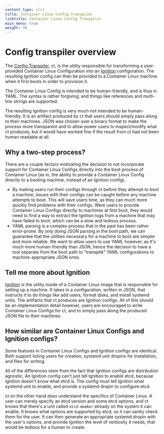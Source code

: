 ```yaml
---
content_type: clct
title: Container Linux Config Transpiler
linktitle: Container Linux Config Transpiler
main_menu: true
weight: 90
---
```


# Config transpiler overview

The [Config Transpiler][ct], ct, is the utility responsible for transforming a user-provided Container Linux Configuration into an [Ignition][ignition] configuration. The resulting Ignition config can then be provided to a Container Linux machine when it first boots in order to provision it.

The Container Linux Config is intended to be human-friendly, and is thus in YAML. The syntax is rather forgiving, and things like references and multi-line strings are supported.

The resulting Ignition config is very much not intended to be human-friendly. It is an artifact produced by ct that users should simply pass along to their machines. JSON was chosen over a binary format to make the process more transparent and to allow power users to inspect/modify what ct produces, but it would have worked fine if the result from ct had not been human readable at all.

[ct]: https://github.com/flatcar-linux/container-linux-config-transpiler/
[ignition]: https://github.com/coreos/ignition

## Why a two-step process?

There are a couple factors motivating the decision to not incorporate support for Container Linux Configs directly into the boot process of Container Linux (as in, the ability to provide a Container Linux Config directly to a booting machine, instead of an Ignition config).

- By making users run their configs through ct before they attempt to boot a machine, issues with their configs can be caught before any machine attempts to boot. This will save users time, as they can much more quickly find problems with their configs. Were users to provide Container Linux Configs directly to machines at first boot, they would need to find a way to extract the Ignition logs from a machine that may have failed to boot, which can be a slow and tedious process.
- YAML parsing is a complex process that in the past has been rather error-prone. By only doing JSON parsing in the boot path, we can guarantee that the utilities necessary for a machine to boot are simpler and more reliable. We want to allow users to use YAML however, as it's much more human-friendly than JSON, hence the decision to have a tool separate from the boot path to "transpile" YAML configurations to machine-appropriate JSON ones.

## Tell me more about Ignition

[Ignition][ignition] is the utility inside of a Container Linux image that is responsible for setting up a machine. It takes in a configuration, written in JSON, that instructs it to do things like add users, format disks, and install systemd units. The artifacts that ct produces are Ignition configs. All of this should be an implementation detail however, users are encouraged to write Container Linux Configs for ct, and to simply pass along the produced JSON file to their machines.

## How similar are Container Linux Configs and Ignition configs?

Some features in Container Linux Configs and Ignition configs are identical.  Both support listing users for creation, systemd unit dropins for installation, and files for writing.

All of the differences stem from the fact that Ignition configs are distribution agnostic. An Ignition config can't just tell Ignition to enable etcd, because Ignition doesn't know what etcd is. The config must tell Ignition what systemd unit to enable, and provide a systemd dropin to configure etcd.

ct on the other hand _does_ understand the specifics of Container Linux. A user can merely specify an etcd version and some etcd options, and ct knows that there's a unit called `etcd-member` already on the system it can enable. It knows what options are supported by etcd, so it can sanity check them for the user. It can then generate an appropriate systemd dropin with the user's options, and provide Ignition the level of verbosity it needs, that would be tedious for a human to create.
